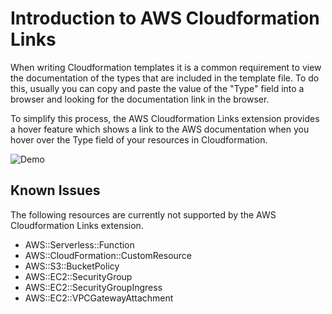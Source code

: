 # Introduction to AWS Cloudformation Links

When writing Cloudformation templates it is a common requirement to view the documentation of the types that are included in the template file. To do this, usually you can copy and paste the value of the "Type" field into a browser and looking for the documentation link in the browser.

To simplify this process, the AWS Cloudformation Links extension provides a hover feature which shows a link to the AWS documentation when you hover over the Type field of your resources in Cloudformation.

![Demo](https://github.com/Idreesanwar1998/AWS-Cloudformation-Links/blob/main/assets/videos/video.gif?raw=true)

## Known Issues

The following resources are currently not supported by the AWS Cloudformation Links extension.

-   AWS::Serverless::Function
-   AWS::CloudFormation::CustomResource
-   AWS::S3::BucketPolicy
-   AWS::EC2::SecurityGroup
-   AWS::EC2::SecurityGroupIngress
-   AWS::EC2::VPCGatewayAttachment
